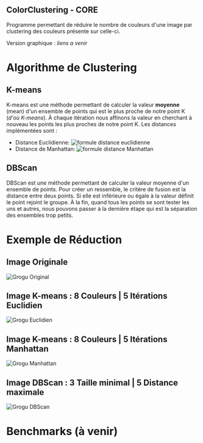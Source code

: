 ## ColorClustering - CORE
Programme permettant de réduire le nombre de couleurs d'une image par clustering des couleurs présente sur celle-ci.

Version graphique : *liens a venir*

# Algorithme de Clustering
## K-means
K-means est une méthode permettant de calculer la valeur **moyenne** (mean) d'un ensemble de points qui est le plus proche de notre point K (*d'où K-means*). À chaque itération nous affinons la valeur en cherchant à nouveau les points les plus proches de notre point K.
Les distances implémentées sont :
  - Distance Euclidienne:
![formule distance euclidienne](https://render.githubusercontent.com/render/math?math=\Euclidian%20Distance%20=%20\sqrt{(x_{a}-x_{b})^{2}%20+(y_{a}-y_{b})^{2}%20}\\)
  - Distance de Manhattan: 
![formule distance Manhattan](https://render.githubusercontent.com/render/math?math=\Manhattan%20Distance%20=%20{\left%20|(x_{a}-x_{b})%20+(y_{a}-y_{b})\right%20|%20}\\)


## DBScan
DBScan est une méthode permettant de calculer la valeur moyenne d'un ensemble de points. Pour créer un ressemble, le critère de fusion est la distance entre deux points. Si elle est inférieure ou égale à la valeur définit le point rejoint le groupe. À la fin, quand tous les points se sont tester les uns et autres, nous pouvons passer à la dernière étape qui est la séparation des ensembles trop petits.

# Exemple de Réduction 
## Image Originale
![Grogu Original](https://github.com/M4ti5/ColorClustering/blob/main/img/grogu.png)

## Image K-means : 8 Couleurs | 5 Itérations Euclidien
![Grogu Euclidien](https://github.com/M4ti5/ColorClustering/blob/main/img/groguKmeansEuclidian.png)

## Image K-means : 8 Couleurs | 5 Itérations Manhattan
![Grogu Manhattan](https://github.com/M4ti5/ColorClustering/blob/main/img/groguKmeansManhattan.png)

## Image DBScan : 3 Taille minimal | 5 Distance maximale
![Grogu DBScan](https://github.com/M4ti5/ColorClustering/blob/main/img/groguDBScan.png)

# Benchmarks (à venir)
